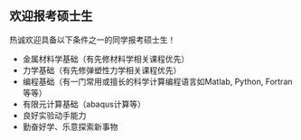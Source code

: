 ## 欢迎报考硕士生

热诚欢迎具备以下条件之一的同学报考硕士生！

- 金属材料学基础（有先修材料学相关课程优先）
- 力学基础（有先修弹塑性力学相关课程优先）
- 编程基础（有一门常用或擅长的科学计算编程语言如Matlab, Python, Fortran等等）
- 有限元计算基础（abaqus计算等）
- 良好实验动手能力
- 勤奋好学、乐意探索新事物
